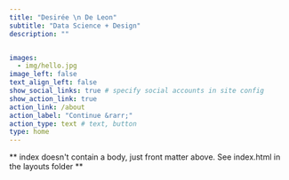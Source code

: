 ```yaml
---
title: "Desirée \n De Leon"
subtitle: "Data Science + Design"
description: ""


images:
  - img/hello.jpg
image_left: false
text_align_left: false
show_social_links: true # specify social accounts in site config
show_action_link: true
action_link: /about
action_label: "Continue &rarr;"
action_type: text # text, button
type: home
---
```


** index doesn't contain a body, just front matter above.
See index.html in the layouts folder **
